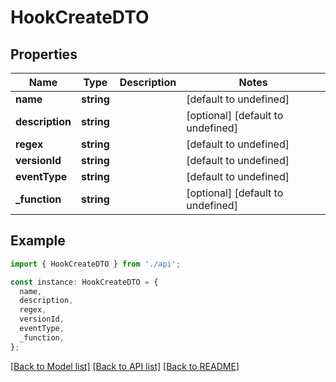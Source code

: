 # HookCreateDTO

## Properties

| Name            | Type       | Description | Notes                             |
| --------------- | ---------- | ----------- | --------------------------------- |
| **name**        | **string** |             | [default to undefined]            |
| **description** | **string** |             | [optional] [default to undefined] |
| **regex**       | **string** |             | [default to undefined]            |
| **versionId**   | **string** |             | [default to undefined]            |
| **eventType**   | **string** |             | [default to undefined]            |
| **\_function**  | **string** |             | [optional] [default to undefined] |

## Example

```typescript
import { HookCreateDTO } from './api';

const instance: HookCreateDTO = {
  name,
  description,
  regex,
  versionId,
  eventType,
  _function,
};
```

[[Back to Model list]](../README.md#documentation-for-models) [[Back to API list]](../README.md#documentation-for-api-endpoints) [[Back to README]](../README.md)
